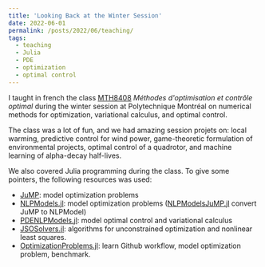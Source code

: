 ```yaml
---
title: 'Looking Back at the Winter Session'
date: 2022-06-01
permalink: /posts/2022/06/teaching/
tags:
  - teaching
  - Julia
  - PDE
  - optimization
  - optimal control
---
```

I taught in french the class [MTH8408](https://www.polymtl.ca/programmes/cours/methodes-doptimisation-et-controle-optimal) *Méthodes d'optimisation et contrôle optimal* during the winter session at Polytechnique Montréal on numerical methods for optimization, variational calculus, and optimal control. 

The class was a lot of fun, and we had amazing session projets on: local warming, predictive control for wind power, game-theoretic formulation of environmental projects, optimal control of a quadrotor, and machine learning of alpha-decay half-lives.

We also covered Julia programming during the class. To give some pointers, the following resources was used:
- [JuMP](https://jump.dev/JuMP.jl/stable/): model optimization problems
- [NLPModels.jl](https://github.com/JuliaSmoothOptimizers/NLPModels.jl/): model optimization problems ([NLPModelsJuMP.jl](https://github.com/JuliaSmoothOptimizers/NLPModelsJuMP.jl/) convert JuMP to NLPModel)
- [PDENLPModels.jl](https://github.com/JuliaSmoothOptimizers/PDENLPModels.jl/): model optimal control and variational calculus
- [JSOSolvers.jl](https://github.com/JuliaSmoothOptimizers/JSOSolvers.jl/): algorithms for unconstrained optimization and nonlinear least squares.
- [OptimizationProblems.jl](https://github.com/JuliaSmoothOptimizers/OptimizationProblems.jl/): learn Github workflow, model optimization problem, benchmark.
